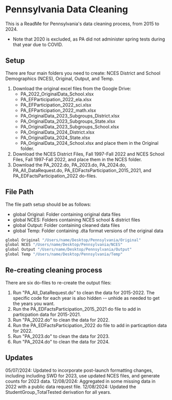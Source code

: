 
# Pennsylvania Data Cleaning

This is a ReadMe for Pennsylvania's data cleaning process, from 2015 to 2024.
* Note that 2020 is excluded, as PA did not administer spring tests during that year due to COVID.


## Setup

There are four main folders you need to create: NCES District and School Demographics (NCES), Original, Output, and Temp.
1. Download the original excel files from the Google Drive:
      - PA_2022_OriginalData_School.xlsx
      - PA_EFParticipation_2022_ela.xlsx
      - PA_EFParticipation_2022_sci.xlsx
      - PA_EFParticipation_2022_math.xlsx
      - PA_OriginalData_2023_Subgroups_District.xlsx
      - PA_OriginalData_2023_Subgroups_State.xlsx
      - PA_OriginalData_2023_Subgroups_School.xlsx
      - PA_OriginalData_2024_District.xlsx
      - PA_OriginalData_2024_State.xlsx
      - PA_OriginalData_2024_School.xlsx
  and place them in the Original folder.
2. Download the NCES District Files, Fall 1997-Fall 2022 and NCES School Files, Fall 1997-Fall 2022, and place them in the NCES folder.
3. Download the PA_2022.do, PA_2023.do, PA_2024.do, PA_All_DataRequest.do, PA_EDFactsParticipation_2015_2021, and PA_EDFactsParticipation_2022 do-files.
   
## File Path

The file path setup should be as follows: 

- global Original: Folder containing original data files
- global NCES: Folders containing NCES school & district files
- global Output: Folder containing cleaned data files
- global Temp: Folder containing .dta format versions of the original data

```bash
global Original "/Users/name/Desktop/Pennsylvania/Original"
global NCES "/Users/name/Desktop/Pennsylvania/NCES"
global Output "/Users/name/Desktop/Pennsylvania/Output"
global Temp "/Users/name/Desktop/Pennsylvania/Temp"
```
## Re-creating cleaning process

There are six do-files to re-create the output files: 
1. Run "PA_All_DataRequest.do" to clean the data for 2015-2022. The specific code for each year is also hidden -- unhide as needed to get the years you want.
2. Run the PA_EDFactsParticipation_2015_2021 do file to add in particpation data for 2015-2021.
3. Run "PA_2022.do" to clean the data for 2022.
4. Run the PA_EDFactsParticipation_2022 do file to add in particaption data for 2022.
5. Run "PA_2023.do" to clean the data for 2023.
6. Run "PA_2024.do" to clean the data for 2024.

## Updates

05/07/2024: Updated to incorporate post-launch formatting changes, including including SWD for 2023, use updated NCES files, and generate counts for 2023 data.
12/08/2024: Aggregated in some missing data in 2022 with a public data request file.
12/08/2024: Updated the StudentGroup_TotalTested derivation for all years.
